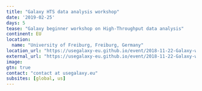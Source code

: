 ```yaml
---
title: "Galaxy HTS data analysis workshop"
date: '2019-02-25'
days: 5
tease: "Galaxy beginner workshop on High-Throughput data analysis"
continent: EU
location:
  name: "University of Freiburg, Freiburg, Germany"
location_url: "https://usegalaxy-eu.github.io/event/2018-11-22-Galaxy-workshop-February2019/#venue"
external_url: "https://usegalaxy-eu.github.io/event/2018-11-22-Galaxy-workshop-February2019/"
image:
gtn: true
contact: "contact at usegalaxy.eu"
subsites: [global, us]
---
```

